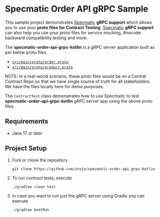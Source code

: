 # Specmatic Order API gRPC Sample

This sample project demonstrates [Specmatic](https://specmatic.in/) **gRPC support** which allows you to use your **proto files for Contract Testing**.
[Specmatic](https://specmatic.in/) **gRPC support** can also help you use your proto files for service mocking, #nocode backward compatibility testing and more.


The **specmatic-order-api-grpc-kotlin** is a gRPC server application built as per below proto files.
* [`src/main/proto/order.proto`](src/main/proto/order.proto)
* [`src/main/proto/product.proto`](src/main/proto/product.proto)


NOTE: In a real-world scenario, these proto files would be on a Central Contract Repo so that we have single source of truth for all stakeholders. We have the files locally here for demo purposes.

The `ContractTest` class demonstrates how to use Specmatic to test **specmatic-order-api-grpc-kotlin** gRPC server app using the above proto files.

## Requirements

- Java 17 or later

## Project Setup

1. Fork or clone the repository
   ```shell
   git clone https://github.com/znsio/specmatic-order-api-grpc-kotlin
   ```

2. To run contract tests, execute
   ```shell
   ./gradlew clean test   
   ```

3. In case you want to run just the gRPC server using Gradle you can execute
   ```shell
   ./gradlew bootRun
   ```